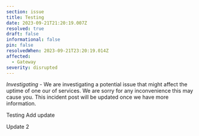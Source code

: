 ```yaml
---
section: issue
title: Testing
date: 2023-09-21T21:20:19.007Z
resolved: true
draft: false
informational: false
pin: false
resolvedWhen: 2023-09-21T23:20:19.014Z
affected:
  - Gateway
severity: disrupted
---
```

*Investigating* - We are investigating a potential issue that might affect the uptime of one our of services. We are sorry for any inconvenience this may cause you. This incident post will be updated once we have more information.

T﻿esting Add update





U﻿pdate 2
